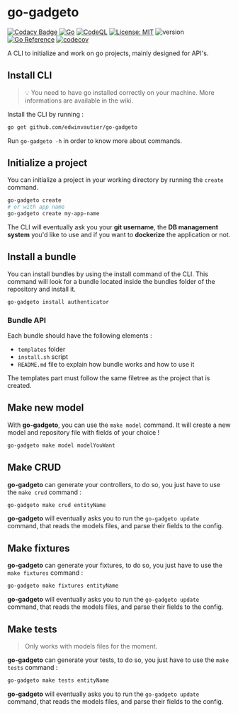 # go-gadgeto

[![Codacy Badge](https://api.codacy.com/project/badge/Grade/9a71350a5de64095a7f175170fc81137)](https://app.codacy.com/gh/edwinvautier/go-gadgeto?utm_source=github.com&utm_medium=referral&utm_content=edwinvautier/go-gadgeto&utm_campaign=Badge_Grade_Settings)
[![Go](https://github.com/edwinvautier/go-gadgeto/actions/workflows/go.yml/badge.svg)](https://github.com/edwinvautier/go-gadgeto/actions/workflows/go.yml)
[![CodeQL](https://github.com/edwinvautier/go-gadgeto/actions/workflows/codeql-analysis.yml/badge.svg)](https://github.com/edwinvautier/go-gadgeto/actions/workflows/codeql-analysis.yml)
[![License: MIT](https://img.shields.io/badge/License-MIT-yellow.svg)](https://opensource.org/licenses/MIT)
![version](https://img.shields.io/badge/version-0.0.10-orange)
[![Go Reference](https://pkg.go.dev/badge/github.com/edwinvautier/go-gadgeto.svg)](https://pkg.go.dev/github.com/edwinvautier/go-gadgeto)
[![codecov](https://codecov.io/gh/edwinvautier/go-gadgeto/branch/main/graph/badge.svg?token=1USTLF2NA0)](https://codecov.io/gh/edwinvautier/go-gadgeto)

A CLI to initialize and work on go projects, mainly designed for API's.

## Install CLI

>💡 You need to have go installed correctly on your machine. More informations are available in the wiki.

Install the CLI by running :

```sh
go get github.com/edwinvautier/go-gadgeto
```

Run `go-gadgeto -h` in order to know more about commands.

## Initialize a project

You can initialize a project in your working directory by running the `create` command.

```sh
go-gadgeto create
# or with app name
go-gadgeto create my-app-name
```

The CLI will eventually ask you your **git username**, the **DB management system** you'd like to use and if you want to **dockerize** the application or not.

## Install a bundle

You can install bundles by using the install command of the CLI.
This command will look for a bundle located inside the bundles folder of the repository and install it.

```sh
go-gadgeto install authenticator
```

### Bundle API

Each bundle should have the following elements :

- `templates` folder
- `install.sh` script
- `README.md` file to explain how bundle works and how to use it

The templates part must follow the same filetree as the project that is created.

## Make new model

With **go-gadgeto**, you can use the `make model` command. It will create a new model and repository file with fields of your choice !

```sh
go-gadgeto make model modelYouWant
```

## Make CRUD

**go-gadgeto** can generate your controllers, to do so, you just have to use the `make crud` command :

```sh
go-gadgeto make crud entityName
```

**go-gadgeto** will eventually asks you to run the `go-gadgeto update` command, that reads the models files, and parse their fields to the config.

## Make fixtures

**go-gadgeto** can generate your fixtures, to do so, you just have to use the `make fixtures` command :

```sh
go-gadgeto make fixtures entityName
```

**go-gadgeto** will eventually asks you to run the `go-gadgeto update` command, that reads the models files, and parse their fields to the config.

## Make tests

> Only works with models files for the moment.

**go-gadgeto** can generate your tests, to do so, you just have to use the `make tests` command :

```sh
go-gadgeto make tests entityName
```

**go-gadgeto** will eventually asks you to run the `go-gadgeto update` command, that reads the models files, and parse their fields to the config.
